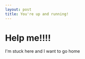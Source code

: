 ```yaml
---
layout: post
title: You're up and running!
---
```


# Help me!!!!

I'm stuck here and I want to go home
